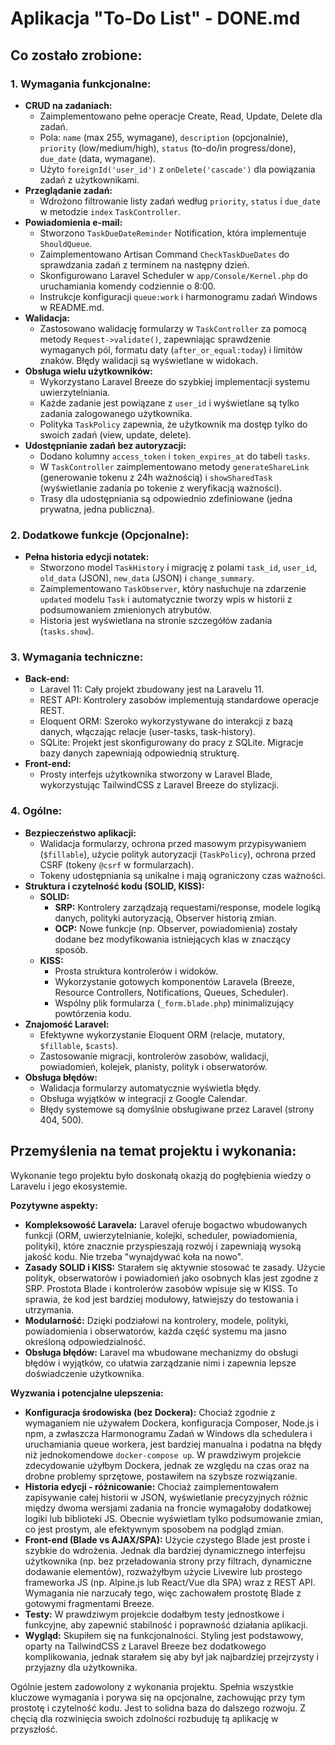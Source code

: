 # Aplikacja "To-Do List" - DONE.md

## Co zostało zrobione:

### 1. Wymagania funkcjonalne:

* **CRUD na zadaniach:**
    * Zaimplementowano pełne operacje Create, Read, Update, Delete dla zadań.
    * Pola: `name` (max 255, wymagane), `description` (opcjonalnie), `priority` (low/medium/high), `status` (to-do/in progress/done), `due_date` (data, wymagane).
    * Użyto `foreignId('user_id')` z `onDelete('cascade')` dla powiązania zadań z użytkownikami.
* **Przeglądanie zadań:**
    * Wdrożono filtrowanie listy zadań według `priority`, `status` i `due_date` w metodzie `index` `TaskController`.
* **Powiadomienia e-mail:**
    * Stworzono `TaskDueDateReminder` Notification, która implementuje `ShouldQueue`.
    * Zaimplementowano Artisan Command `CheckTaskDueDates` do sprawdzania zadań z terminem na następny dzień.
    * Skonfigurowano Laravel Scheduler w `app/Console/Kernel.php` do uruchamiania komendy codziennie o 8:00.
    * Instrukcje konfiguracji `queue:work` i harmonogramu zadań Windows w README.md.
* **Walidacja:**
    * Zastosowano walidację formularzy w `TaskController` za pomocą metody `Request->validate()`, zapewniając sprawdzenie wymaganych pól, formatu daty (`after_or_equal:today`) i limitów znaków. Błędy walidacji są wyświetlane w widokach.
* **Obsługa wielu użytkowników:**
    * Wykorzystano Laravel Breeze do szybkiej implementacji systemu uwierzytelniania.
    * Każde zadanie jest powiązane z `user_id` i wyświetlane są tylko zadania zalogowanego użytkownika.
    * Polityka `TaskPolicy` zapewnia, że użytkownik ma dostęp tylko do swoich zadań (view, update, delete).
* **Udostępnianie zadań bez autoryzacji:**
    * Dodano kolumny `access_token` i `token_expires_at` do tabeli `tasks`.
    * W `TaskController` zaimplementowano metody `generateShareLink` (generowanie tokenu z 24h ważnością) i `showSharedTask` (wyświetlanie zadania po tokenie z weryfikacją ważności).
    * Trasy dla udostępniania są odpowiednio zdefiniowane (jedna prywatna, jedna publiczna).

### 2. Dodatkowe funkcje (Opcjonalne):

* **Pełna historia edycji notatek:**
    * Stworzono model `TaskHistory` i migrację z polami `task_id`, `user_id`, `old_data` (JSON), `new_data` (JSON) i `change_summary`.
    * Zaimplementowano `TaskObserver`, który nasłuchuje na zdarzenie `updated` modelu `Task` i automatycznie tworzy wpis w historii z podsumowaniem zmienionych atrybutów.
    * Historia jest wyświetlana na stronie szczegółów zadania (`tasks.show`).

### 3. Wymagania techniczne:

* **Back-end:**
    * Laravel 11: Cały projekt zbudowany jest na Laravelu 11.
    * REST API: Kontrolery zasobów implementują standardowe operacje REST.
    * Eloquent ORM: Szeroko wykorzystywane do interakcji z bazą danych, włączając relacje (user-tasks, task-history).
    * SQLite: Projekt jest skonfigurowany do pracy z SQLite. Migracje bazy danych zapewniają odpowiednią strukturę.
* **Front-end:**
    * Prosty interfejs użytkownika stworzony w Laravel Blade, wykorzystując TailwindCSS z Laravel Breeze do stylizacji.

### 4. Ogólne:

* **Bezpieczeństwo aplikacji:**
    * Walidacja formularzy, ochrona przed masowym przypisywaniem (`$fillable`), użycie polityk autoryzacji (`TaskPolicy`), ochrona przed CSRF (tokeny `@csrf` w formularzach).
    * Tokeny udostępniania są unikalne i mają ograniczony czas ważności.
* **Struktura i czytelność kodu (SOLID, KISS):**
    * **SOLID:**
        * **SRP:** Kontrolery zarządzają requestami/response, modele logiką danych, polityki autoryzacją, Observer historią zmian.
        * **OCP:** Nowe funkcje (np. Observer, powiadomienia) zostały dodane bez modyfikowania istniejących klas w znaczący sposób.
    * **KISS:**
        * Prosta struktura kontrolerów i widoków.
        * Wykorzystanie gotowych komponentów Laravela (Breeze, Resource Controllers, Notifications, Queues, Scheduler).
        * Wspólny plik formularza (`_form.blade.php`) minimalizujący powtórzenia kodu.
* **Znajomość Laravel:**
    * Efektywne wykorzystanie Eloquent ORM (relacje, mutatory, `$fillable`, `$casts`).
    * Zastosowanie migracji, kontrolerów zasobów, walidacji, powiadomień, kolejek, planisty, polityk i obserwatorów.
* **Obsługa błędów:**
    * Walidacja formularzy automatycznie wyświetla błędy.
    * Obsługa wyjątków w integracji z Google Calendar.
    * Błędy systemowe są domyślnie obsługiwane przez Laravel (strony 404, 500).

## Przemyślenia na temat projektu i wykonania:

Wykonanie tego projektu było doskonałą okazją do pogłębienia wiedzy o Laravelu i jego ekosystemie.

**Pozytywne aspekty:**

* **Kompleksowość Laravela:** Laravel oferuje bogactwo wbudowanych funkcji (ORM, uwierzytelnianie, kolejki, scheduler, powiadomienia, polityki), które znacznie przyspieszają rozwój i zapewniają wysoką jakość kodu. Nie trzeba "wynajdywać koła na nowo".
* **Zasady SOLID i KISS:** Starałem się aktywnie stosować te zasady. Użycie polityk, obserwatorów i powiadomień jako osobnych klas jest zgodne z SRP. Prostota Blade i kontrolerów zasobów wpisuje się w KISS. To sprawia, że kod jest bardziej modułowy, łatwiejszy do testowania i utrzymania.
* **Modularność:** Dzięki podziałowi na kontrolery, modele, polityki, powiadomienia i obserwatorów, każda część systemu ma jasno określoną odpowiedzialność.
* **Obsługa błędów:** Laravel ma wbudowane mechanizmy do obsługi błędów i wyjątków, co ułatwia zarządzanie nimi i zapewnia lepsze doświadczenie użytkownika.

**Wyzwania i potencjalne ulepszenia:**

* **Konfiguracja środowiska (bez Dockera):** Chociaż zgodnie z wymaganiem nie używałem Dockera, konfiguracja Composer, Node.js i npm, a zwłaszcza Harmonogramu Zadań w Windows dla schedulera i uruchamiania queue workera, jest bardziej manualna i podatna na błędy niż jednokomendowe `docker-compose up`. W prawdziwym projekcie zdecydowanie użyłbym Dockera, jednak ze względu na czas oraz na drobne problemy sprzętowe, postawiłem na szybsze rozwiązanie.
* **Historia edycji - różnicowanie:** Chociaż zaimplementowałem zapisywanie całej historii w JSON, wyświetlanie precyzyjnych różnic między dwoma wersjami zadania na froncie wymagałoby dodatkowej logiki lub biblioteki JS. Obecnie wyświetlam tylko podsumowanie zmian, co jest prostym, ale efektywnym sposobem na podgląd zmian.
* **Front-end (Blade vs AJAX/SPA):** Użycie czystego Blade jest proste i szybkie do wdrożenia. Jednak dla bardziej dynamicznego interfejsu użytkownika (np. bez przeładowania strony przy filtrach, dynamiczne dodawanie elementów), rozważyłbym użycie Livewire lub prostego frameworka JS (np. Alpine.js lub React/Vue dla SPA) wraz z REST API. Wymagania nie narzucały tego, więc zachowałem prostotę Blade z gotowymi fragmentami Breeze.
* **Testy:** W prawdziwym projekcie dodałbym testy jednostkowe i funkcyjne, aby zapewnić stabilność i poprawność działania aplikacji.
* **Wygląd:** Skupiłem się na funkcjonalności. Styling jest podstawowy, oparty na TailwindCSS z Laravel Breeze bez dodatkowego komplikowania, jednak starałem się aby był jak najbardziej przejrzysty i przyjazny dla użytkownika. 

Ogólnie jestem zadowolony z wykonania projektu. Spełnia wszystkie kluczowe wymagania i porywa się na opcjonalne, zachowując przy tym prostotę i czytelność kodu. Jest to solidna baza do dalszego rozwoju. Z chęcią dla rozwinięcia swoich zdolności rozbuduję tą aplikację w przyszłość.